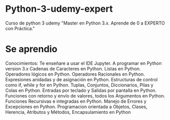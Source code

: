 # Python-3-udemy-expert
Curso de python 3 udemy "Master en Python 3.x. Aprende de 0 a EXPERTO con Práctica." 


# Se aprendio
Conocimientos:
    Te enseñare a usar el IDE Jupyter.
    A programar en Python version 3.x
    Cadenas de Caracteres en Python.
    Listas en Python.
    Operadores lógicos en Python.
    Operadores Racionales en Python.
    Expresiones anidadas y de asignación en Python.
    Estructuras de control como if, while y for en Python.
    Tuplas, Conjuntos, Diccionarios, Pilas y Colas en Python.
    Entradas por teclado y Salidas por pantalla en Python.
    Funciones con retorno y envío de valores, todos los Argumentos en Python.
    Funciones Recursivas e integradas en Python.
    Manejo de Errores y Excepciones en Python.
    Programacion orientada a Objetos, Clases, Herencia, Atributos y Métodos, Encapsulamiento en Python